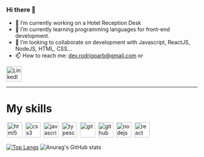 ### Hi there 👋

<!--
**Xchapeu/Xchapeu** is a ✨ _special_ ✨ repository because its `README.md` (this file) appears on your GitHub profile.

Here are some ideas to get you started:
-->
- 🔭 I’m currently working on a Hotel Reception Desk
- 🌱 I’m currently learning programming languages for front-end development.
- 👯 I’m looking to collaborate on development with Javascript, ReactJS, NodeJS, HTML, CSS...
- 📫 How to reach me: dev.rodrigoarb@gmail.com or

<a href="https://www.linkedin.com/in/anderson-rodrigo-barreira-b4b48018b/" target="_blank" rel="noopener noreferrer">
  <img  width=40 height=40 alt="LinkedIn" align="center" src="https://cdn.jsdelivr.net/gh/devicons/devicon/icons/linkedin/linkedin-original.svg" style="max-width:100%;"></img>
</a>

<hr />

# My skills

<img src="https://cdn.jsdelivr.net/gh/devicons/devicon/icons/html5/html5-original.svg" alt="html5" width=40 height=40 style="max-width:100%; margin: 0 2px;"></img>
<img src="https://cdn.jsdelivr.net/gh/devicons/devicon/icons/css3/css3-original.svg" alt="css3" width=40 height=40 style="max-width:100%; margin: 0 2px;"></img>
<img src="https://cdn.jsdelivr.net/gh/devicons/devicon/icons/javascript/javascript-original.svg" alt="javascript" width=40 height=40 style="max-width:100%; margin: 0 2px;"></img>
<img src="https://cdn.jsdelivr.net/gh/devicons/devicon/icons/typescript/typescript-original.svg" alt="typescript" width=40 height=40 style="max-width:100%; margin: 0 2px;"></img>
<img src="https://cdn.jsdelivr.net/gh/devicons/devicon/icons/git/git-original.svg" alt="git" width=40 height=40 style="max-width:100%; margin: 0 2px;"></img>
<img src="https://cdn.jsdelivr.net/gh/devicons/devicon/icons/github/github-original.svg" alt="github" width=40 height=40 style="max-width:100%; margin: 0 2px;"></img>
<img src="https://cdn.jsdelivr.net/gh/devicons/devicon/icons/nodejs/nodejs-original.svg" alt="nodejs" width=40 height=40 style="max-width:100%; margin: 0 2px;"></img>
<img src="https://cdn.jsdelivr.net/gh/devicons/devicon/icons/react/react-original.svg" alt="react" width=40 height=40 style="max-width:100%; margin: 0 2px;"></img>

[![Top Langs](https://github-readme-stats.vercel.app/api/top-langs/?username-xchapeu)](https://github.com/Xchapeu/github-readme-stats)
![Anurag's GitHub stats](https://github-readme-stats.vercel.app/api?username=xchapeu&show_icons=true&theme=dracula)
